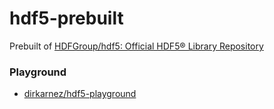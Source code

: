 hdf5-prebuilt
=============
Prebuilt of [HDFGroup/hdf5: Official HDF5® Library Repository](https://github.com/HDFGroup/hdf5)

### Playground
- [dirkarnez/hdf5-playground](https://github.com/dirkarnez/hdf5-playground)
